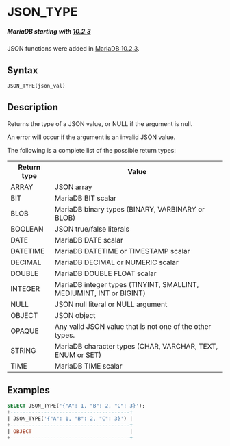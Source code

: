 # JSON_TYPE

##### MariaDB starting with [10.2.3](/kb/en/mariadb-1023-release-notes/)

JSON functions were added in [MariaDB 10.2.3](/kb/en/mariadb-1023-release-notes/).

## Syntax

```sql
JSON_TYPE(json_val)
```

## Description

Returns the type of a JSON value, or NULL if the argument is null.

An error will occur if the argument is an invalid JSON value.

The following is a complete list of the possible return types:

<table><tbody><tr><th>Return type</th><th>Value</th></tr>
<tr><td>ARRAY</td><td>JSON array</td></tr>
<tr><td>BIT</td><td>MariaDB BIT scalar</td></tr>
<tr><td>BLOB</td><td>MariaDB binary types (BINARY, VARBINARY or BLOB)</td></tr>
<tr><td>BOOLEAN</td><td>JSON true/false literals</td></tr>
<tr><td>DATE</td><td>MariaDB DATE scalar</td></tr>
<tr><td>DATETIME</td><td>MariaDB DATETIME or TIMESTAMP scalar</td></tr>
<tr><td>DECIMAL</td><td>MariaDB DECIMAL or NUMERIC scalar</td></tr>
<tr><td>DOUBLE</td><td>MariaDB DOUBLE FLOAT scalar</td></tr>
<tr><td>INTEGER</td><td>MariaDB integer types (TINYINT, SMALLINT, MEDIUMINT, INT or BIGINT)</td></tr>
<tr><td>NULL</td><td>JSON null literal or NULL argument</td></tr>
<tr><td>OBJECT</td><td>JSON object</td></tr>
<tr><td>OPAQUE</td><td>Any valid JSON value that is not one of the other types.</td></tr>
<tr><td>STRING</td><td>MariaDB character types (CHAR, VARCHAR, TEXT, ENUM or SET)</td></tr>
<tr><td>TIME</td><td>MariaDB TIME scalar</td></tr>
</tbody></table>

## Examples

```sql
SELECT JSON_TYPE('{"A": 1, "B": 2, "C": 3}');
+---------------------------------------+
| JSON_TYPE('{"A": 1, "B": 2, "C": 3}') |
+---------------------------------------+
| OBJECT                                |
+---------------------------------------+
```